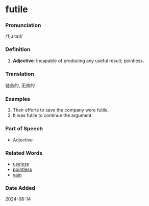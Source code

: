 # futile
### Pronunciation
/ˈfjuːtaɪl/
### Definition
1. **Adjective**: Incapable of producing any useful result; pointless.
### Translation
徒劳的, 无效的
### Examples
1. Their efforts to save the company were futile.
2. It was futile to continue the argument.
### Part of Speech
- Adjective
### Related Words
- [useless](useless.md)
- [pointless](pointless.md)
- [vain](vain.md)
### Date Added
2024-08-14